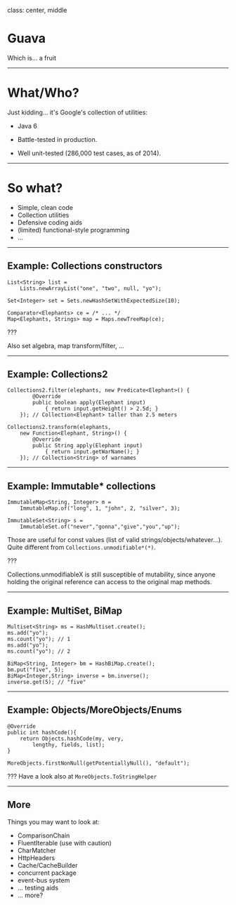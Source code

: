 class: center, middle

# Guava

Which is... a fruit

---

# What/Who?

Just kidding... it's Google's collection of utilities:

- Java 6

- Battle-tested in production.

- Well unit-tested (286,000 test cases, as of 2014).

---

# So what?

- Simple, clean code
- Collection utilities 
- Defensive coding aids
- (limited) functional-style programming
- ...

---

## Example: Collections constructors 

```
List<String> list = 
	Lists.newArrayList("one", "two", null, "yo");
```
```
Set<Integer> set = Sets.newHashSetWithExpectedSize(10);
```
```
Comparator<Elephants> ce = /* ... */
Map<Elephants, Strings> map = Maps.newTreeMap(ce);
```

???

Also set algebra, map transform/filter, ...

---

## Example: Collections2

```
Collections2.filter(elephants, new Predicate<Elephant>() {
		@Override
		public boolean apply(Elephant input) 
			{ return input.getHeight() > 2.5d; }
	}); // Collection<Elephant> taller than 2.5 meters
```
```
Collections2.transform(elephants,  
	new Function<Elephant, String>() {
		@Override
		public String apply(Elephant input) 
			{ return input.getWarName(); }
	}); // Collection<String> of warnames
```

---

## Example: Immutable* collections

```
ImmutableMap<String, Integer> m = 
	ImmutableMap.of("long", 1, "john", 2, "silver", 3);
```
```
ImmutableSet<String> s =
	ImmutableSet.of("never","gonna","give","you","up");
```

Those are useful for const values (list of valid strings/objects/whatever...).
Quite different from `Collections.unmodifiable*(*)`.

???

Collections.unmodifiableX is still susceptible of mutability, since anyone holding the original reference can access to the original map methods.

---

## Example: MultiSet, BiMap

```
Multiset<String> ms = HashMultiset.create();
ms.add("yo");
ms.count("yo"); // 1
ms.add("yo");
ms.count("yo"); // 2
```
```
BiMap<String, Integer> bm = HashBiMap.create();
bm.put("five", 5);
BiMap<Integer,String> inverse = bm.inverse();
inverse.get(5); // "five"
```
---

## Example: Objects/MoreObjects/Enums

```
@Override
public int hashCode(){
	return Objects.hashCode(my, very, 
		lengthy, fields, list); 
}
```
```
MoreObjects.firstNonNull(getPotentiallyNull(), "default");
```

???
Have a look also at `MoreObjects.ToStringHelper`

---

## More

Things you may want to look at:

- ComparisonChain
- FluentIterable (use with caution)
- CharMatcher
- HttpHeaders
- Cache/CacheBuilder
- concurrent package
- event-bus system
- ... testing aids
- ... more? 